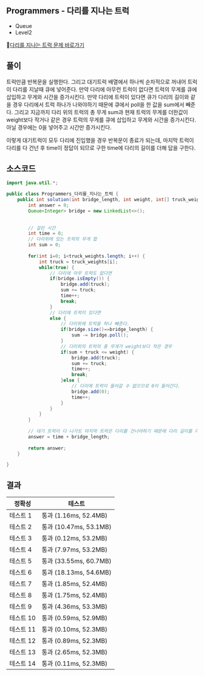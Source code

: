 ## Programmers - 다리를 지나는 트럭 
- Queue
- Level2

🔗[다리를 지나는 트럭 문제 바로가기](https://programmers.co.kr/learn/courses/30/lessons/42583)

## 풀이

트럭만큼 반복문을 실행한다. 그리고 대기트럭 배열에서 하나씩 순차적으로 꺼내어 트럭이 다리를 지날때 큐에 넣어준다.
만약 다리에 아무런 트럭이 없다면 트럭의 무게를 큐에 삽입하고 무게와 시간을 증가시킨다.
만약 다리에 트럭이 있다면 큐가 다리의 길이와 같을 경우 다리에서 트럭 하나가 나와야하기 때문에 큐에서 poll을 한 값을 sum에서 빼준다. 
그리고 지금까지 다리 위의 트럭의 총 무게 sum과 현재 트럭의 무게를 더한값이 weight보다 작거나 같은 경우 트럭의 무게를 큐에 삽입하고 무게와 시간을 증가시킨다. 아닐 경우에는 0을 넣어주고 시간만 증가시킨다. 

이렇게 대기트럭이 모두 다리에 진입했을 경우 반복문이 종료가 되는데, 마지막 트럭이 다리를 다 건넌 후 time이 정답이 되므로 구한 time에 다리의 길이를 더해 답을 구한다.


## 소스코드
~~~java
import java.util.*;

public class Programmers_다리를_지나는_트럭 {
	public int solution(int bridge_length, int weight, int[] truck_weights) {
        int answer = 0;
        Queue<Integer> bridge = new LinkedList<>();
        
        
        // 걸린 시간 
        int time = 0;
        // 다리위에 있는 트럭의 무게 합 
        int sum = 0;
        
        for(int i=0; i<truck_weights.length; i++) {
        	int truck = truck_weights[i];
        	while(true) {
        		// 다리에 아무 트럭도 없다면 
            	if(bridge.isEmpty()) {
            		bridge.add(truck);
            		sum += truck;
            		time++;
            		break;
            	}
            	// 다리에 트럭이 있다면 
            	else {
            		// 다리위에 트럭을 하나 빼준다.
            		if(bridge.size()==bridge_length) {
            			sum -= bridge.poll();
            		}
            		// 다리위의 트럭의 총 무게가 weight보다 작은 경우 
            		if(sum + truck <= weight) {
            			bridge.add(truck);
            			sum += truck;
                		time++;
                		break;
            		}else {
            			// 다리에 트럭이 들어갈 수 없으므로 0이 들어간다.
            			bridge.add(0);
            			time++;
            		}
            	}
        	}
        }
        
        // 대기 트럭이 다 나가도 마지막 트럭은 다리를 건너야하기 때문에 다리 길이를 더해준다.
        answer = time + bridge_length;
        
        return answer;
    }

}
~~~

## 결과 

| 정확성  | 테스트 |
|----|----|
|테스트 1 |	통과 (1.16ms, 52.4MB)|
|테스트 2 |	통과 (10.47ms, 53.1MB)|
|테스트 3 |	통과 (0.12ms, 53.2MB)|
|테스트 4 |	통과 (7.97ms, 53.2MB)|
|테스트 5 |	통과 (33.55ms, 60.7MB)|
|테스트 6 |	통과 (18.13ms, 54.6MB)|
|테스트 7 |	통과 (1.85ms, 52.4MB)|
|테스트 8 |	통과 (1.75ms, 52.4MB)|
|테스트 9 |	통과 (4.36ms, 53.3MB)|
|테스트 10 |	통과 (0.59ms, 52.9MB)|
|테스트 11 |	통과 (0.10ms, 52.3MB)|
|테스트 12 |	통과 (0.89ms, 52.3MB)|
|테스트 13 |	통과 (2.65ms, 52.3MB)|
|테스트 14 |	통과 (0.11ms, 52.3MB)|